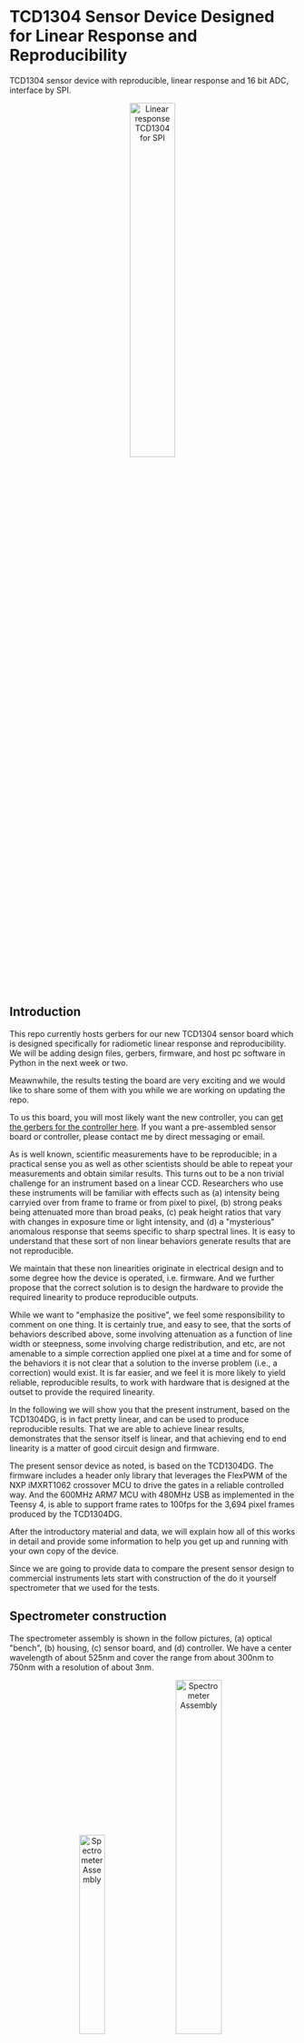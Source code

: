 # TCD1304 Sensor Device Designed for Linear Response and Reproducibility
TCD1304 sensor device with reproducible, linear response and 16 bit ADC, interface by SPI.

<p align="center">
<img src="Images/TCD1304_SPI_3Dtop_cropped.jpg" alt="Linear response TCD1304 for SPI" width="40%" height="auto">  
</p>

## Introduction
This repo currently hosts gerbers for our new TCD1304 sensor board which is designed specifically for radiometic linear response and reproducibility.   We will be adding design files, gerbers, firmware, and host pc software in Python in the next week or two.

Meawnwhile, the results testing the board are very exciting and we would like to share some of them with you while we are working on updating the repo.

To us this board, you will most likely want the new controller, you can [get the gerbers for the controller here](https://github.com/drmcnelson/Instrumentation-Controller-T4.0-Rev3).  If you want a pre-assembled sensor board or controller, please contact me by direct messaging or email.

As is well known, scientific measurements have to be reproducible; in a practical sense you as well as other scientists should be able to repeat your measurements and obtain similar results.
This turns out to be a non trivial challenge for an instrument based on a linear CCD.
Researchers who use these instruments will be familiar with effects such as (a) intensity being carryied over from frame to frame or from pixel to pixel, (b) strong peaks being attenuated more than broad peaks, (c) peak height ratios that vary with changes in exposure time or light intensity, and (d) a "mysterious" anomalous response that seems specific to sharp spectral lines.
It is easy to understand that these sort of non linear behaviors generate results that are not reproducible.

We maintain that these non linearities originate in electrical design and to some degree how the device is operated, i.e. firmware.
And we further propose that the correct solution is to design the hardware to provide the required linearity to produce reproducible outputs.

While we want to "emphasize the positive", we feel some responsibility to comment on one thing.
It is certainly true, and easy to see, that the sorts of behaviors described above, some involving attenuation as a function of line width or steepness, some involving charge redistribution, and etc, are not amenable to a simple correction applied one pixel at a time and for some of the behaviors it is not clear that a solution to the inverse problem (i.e., a correction) would exist.
It is far easier, and we feel it is more likely to yield reliable, reproducible results, to work with hardware that is designed at the outset to provide the required linearity.

In the following we will show you that the present instrument, based on the TCD1304DG, is in fact pretty linear, and can be used to produce reproducible results. 
That we are able to achieve linear results, demonstrates that the sensor itself is linear, and that achieving end to end linearity is a matter of good circuit design and firmware.

The present sensor device as noted, is based on the TCD1304DG. The firmware includes a header only library that leverages the FlexPWM of the NXP iMXRT1062 crossover MCU to drive the gates in a reliable controlled way. And the 600MHz ARM7 MCU with 480MHz USB as implemented in the Teensy 4, is able to support frame rates to 100fps for the 3,694 pixel frames produced by the TCD1304DG.

After the introductory material and data, we will explain how all of this works in detail and provide some information to help you get up and running with your own copy of the device.

Since we are going to provide data to compare the present sensor design to commercial instruments lets start with construction of the do it yourself spectrometer that we used for the tests.

## Spectrometer construction
The spectrometer assembly is shown in the follow pictures, (a) optical "bench", (b) housing, (c) sensor board, and (d) controller.  We have a center wavelength of about 525nm and cover the range from about 300nm to 750nm with a resolution of about 3nm.

<p align="center">
<img src="Images/SpectrometerAssembly_cropped.jpg" alt="Spectrometer Assembly" width="30%" height="auto">  
&nbsp;
<img src="Images/SpectrometerHousing_cropped.jpg" alt="Spectrometer Assembly" width="40%" height="auto">  
</p>

<p align="center">
<img src="Images/SensorBoardPicture.jpg" alt="Sensor Board" width="35%" height="auto">  
&nbsp;
<img src="Images/ControllerBoardPicture.jpg" alt="Controller Board" width="30%" height="auto">  
</p>

The parts list for the above is:

<ol>
<li>Grating, 1200 grooves/mm, Thorlabs GT50-12, $250</li>
<li>200μm entrance slit, 1 of a set of 6, ebay, ~$40</li>
<li>Plano Convex lenses (50 to 60mm fl), ebay, ~$20</li>
<li>SMA905 fitting, Amazon, Digikey, Mouser, Ebay ~$15</li>
<li>Aluminum plate, Online Metals or Amazon</li>
<li>Mounts produced with a 3-d printer</li>
<li>TCD1304 sensor board and controller from this repo, with cables</li>
</ol>

Detailed discussions on designing a spectrometer are easily found by web search. We will mention a few important highlights.

First, let's choose a center wavelength.  For a grating with line density G, the 1st order diffracted wavelength as a function of angle is given by
<p align="center">
λ<sub>0</sub> G = sin θ<sub>in</sub> + sin θ<sub>out</sub>. 
</p>

Setting the exit angle to zero (0), our 1200l/mm grating with a  center wavelength at 500 nm, gives us an incident angle of about 37 degrees. That happens to be the blaze angle for our grating, So, that works out very well.

The instrument when well aligned should image the slit onto the sensor, when the input is a narrow spectral line.  You can use a flashlight as input to align the device. It should look like a well focused rainbow dispersed across the face of the sensor.

The optics have a magnification factor equal to the ratio of the focal lengths of the lenses.  Our pixel size is 8μmx200μm, so at 1:1 a 200μm slit makes good use of the pixel height but we give up some resolution. Our resolution limited line width works out to be about 3nm.

The following shows the spectra produced with our spectrometer comapre to that produced by a popular commercial instrument, reportedly an Ocean Optics HR2000 (list price approximately
\$4,000 to \$6,000). The spectrum produced by the commercial instrument [can be found here](https://commons.wikimedia.org/wiki/File:Fluorescent_lighting_spectrum_peaks_labelled.svg).

Notice that (a) we have slightly better resolution, (b) there are some differences in peak heights and (c) we have a flatter baseline throughout the spectrum.  It seems that the Ocean Optics instrument is attenuating strong narrow lines (see for example, the relative height of peak 12 to peaks 6-11, peak 4 to 5, and all of these to peak 3).  That behavior in the Ocean Optics instrument might be consistent with a combination of low pass filtering and other effects that we mentioned in the introduction and which will be described later.
The poor baseline requires some further investigation, but we see that in a well designed instrument (spectrum on the left) the baseline can be nearly flat.
The reader might also notice that we have better resolution and better sensitivity in the blue, perhaps related to the higher density grating and better optical design.
Of course another important difference in the two spectrometers is that the cost for the spectrometr on the let can be under $400, i.e., 1/10 of the cost of the commercial instrument.

<p>
<figure align="center">
<img src="Images/Fl_0.02s_frameset64.20250710.101229.398269.lccd.jpg" alt="New Fluorescent lamp spectrum" width="40%">
<img src="Images/Fluorescent_lighting_spectrum_peaks_labelled.jpg" alt="Old Fluorescent lamp spectrum" width="35%">
<figcaption><i>Fluorescent lamp spectra with the new TCD1304DG device and a HR2000 (src wikipedia). Notice that compared to the new linear design, in the spectrum produced by the commercial instrument, the sharp peaks seems to be attenuated and there seems to be anomalous intensity in the base line especially to the left of 650nm.</i></figcaption>
</figure>
</p>



## Linearity studies with the new sensor design.

The equipment list for our linearity study is as follows.  Construction of the spectrometer is described [here](#spectrometer-construction)

<ol>
<li> Spectrometer built with our new sensor </li>
<li> Fluorescent lamp to serve as light source </li> 
<li> Neutral density wheel filter for attentuation (individual filters can be used instead)
<li> 200μm optical fiber
<li> Miscellaneous mechanicals to hold the lamp, ND filter and fiber in a fixed positions.
</ol>

<p align="center">
<img src="Images/FluoresdentLinearityMeasurements.jpg" alt="Linearity Measurements" width="60%">
</p>

Once set up and aligned, the mechanical configuration remains fixed through the duration of the measurements.  The ND filter wheel is adjusted and left in a fixed settting throughout a set of exposure setttings.  

### Results for the instrument based on the new TCDS1304DG sensor device.

Lets start with the response of our instrument at three peaks, (a) the smaller broader peak at 487nm, and (b,c) the pair of strong peaks at 542nm and 546nm.  In the following note that the y axis is intensity divided by exposure time.  For linear response, the intensities divided by exposure time should be nearly constant once the signal is sufficiently above noise.  The detector has a noise floor at 0.2mV.  We see that in fact the curves are nearly flat apart from the first few points at the shortest exposure times.

<p>
<figure align="center">
<img src="Images/NDFilter_12oclock_all.responses.jpg" alt="Linearity over wide range in exposure" width="50%" height="auto">
<figcaption><i>Intensity normalized to exposure time at three wavelengths for exposure times from 10msec to 500msec at constant source intensity.  The sensor's noise floor at 0.2mv becomes more significant at shorter exposure times.</i>
</figure>
</p>
<br>

#### Appearance and relative peak heights are constant until near saturation:
Now lets look more closely at how the new sensor device preserves the appearance of spectra and relative peak heights.  Here we use less attenuation, the signal is stronger (relative to noise) and we can see how the instrument performs near saturation. Some of the peaks are clipped at the longer exposure times. Nonetheless, the result is very reproducible, spectra overlay each other to well within noise, and peak height ratios are very flat except where one of the peaks reaches saturation.

<p align="center">
<figure align="center">
<img src="Images/TCD1304_nd9_linearity.jpg" alt="Commercial Spectrometer" width="40%" height="auto">
<img src="Images/TCD1304_nd9_linearity550nm.jpg" alt="Commercial Spectrometer, 550nm" width="40%" height="auto">
</p>
<p align="center">
<img src="Images/NDFilter_9oclock_all.ratios.jpg" alt="Commercial Spectrometer, ratios" width="45%" height="auto">
<figcaption><i>Spectra normalized to exposure time overlay each other very well until within about 5% of saturation.  Relative peak heights are nearly constant.  The new detector system seems to exhibit linear response.</i></figcaption>
</figure>
</p>


### Results for a widely used commercial instrument.
The following are fluorescent lamp spectra collected with another popular commercial CCD spectrometer, the Flame-S. While this is not  a model that is currently offered by the manufacturer, it is widely availabe on ebay and it is still cited in in reports involving quantitative results. One recent publication uses this instrument to compare the effectiveness of sun screens.

The manufacturer claims a "corrected linearity" of better than 99.8%.  The correction is a simple  polynomial in intensity with user specified order and coefficients, i.e., at pixel "*p*" the "corrected" intensity becomes I<sub>p,c</sub> = a<sub>0</sub> + a<sub>1</sub>I<sub>p</sub> + a<sub>2</sub>I<sub>p</sub><sup>2</sup> +  ...  

We might note that the correction requires that the signal at each pixel is independent of other pixels and monotonically increasing with increasing light intensity. Therefore, it remains to be determined whether the correction is effective or valid.
For this study, we need to look at the raw output.

In the following it is easy to see that (a) the peak heights are not proportional to exposure time, and (b) relative peak hights vary with exposure time.  And, looking at the data closely the response seems non-monotonic.

<p align="center">
<figure align="center">
<img src="Images/Seabreeze_linearity.jpg" alt="Commercial Spectrometer" width="40%" height="auto">
<img src="Images/Seabreeze_linearity_zoom550nm.jpg" alt="Commercial Spectrometer, 550nm" width="40%" height="auto">
</p>
<p align="center">
<img src="Images/Seaeabreeze_ratios.jpg" alt="Commercial Spectrometer, ratios" width="45%" height="auto">
<figcaption><i>Commercial insturment spectra normalized to exposure time, exhibit significant differences and relative peak heights seem to change with changes in exposure time.  The response seems non-linear and non-monotonic.</i></figcaption>
</figure>
</p>

### Contents of this repo
This repository at present contains the preliminary gerbers, schematic and BOM.  We will be adding updated design files, firmware, python code and a detailed explanation of how this works and in particular some insights about the novel issues in achieving linearity for a CCD device used in spectroscopy and scientific imaging.

If you have questions in the meantime, please feel free to contact me.
